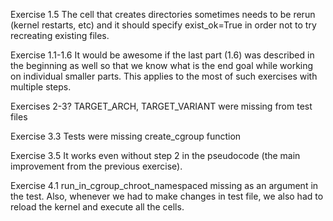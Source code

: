Exercise 1.5
The cell that creates directories sometimes needs to be rerun (kernel restarts, etc) and it should specify exist_ok=True in order not to try recreating existing files.

Exercise 1.1-1.6
It would be awesome if the last part (1.6) was described in the beginning as well so that we know what is the end goal while working on individual smaller parts. This applies to the most of such exercises with multiple steps.

Exercises 2-3?
TARGET_ARCH, TARGET_VARIANT were missing from test files

Exercise 3.3
Tests were missing create_cgroup function

Exercise 3.5
It works even without step 2 in the pseudocode (the main improvement from the previous exercise).

Exercise 4.1
run_in_cgroup_chroot_namespaced missing as an argument in the test.
Also, whenever we had to make changes in test file, we also had to reload the kernel and execute all the cells.
